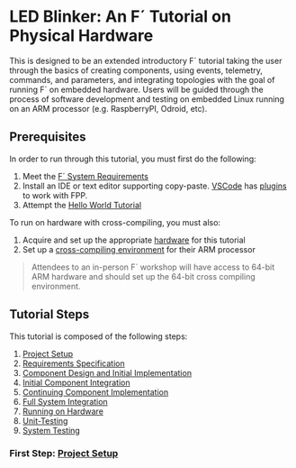 # LED Blinker: An F´ Tutorial on Physical Hardware

This is designed to be an extended introductory F´ tutorial taking the user through the basics of creating components,
using events, telemetry, commands, and parameters, and integrating topologies with the goal of running F´ on embedded
hardware. Users will be guided through the process of software development and testing on embedded Linux running on an
ARM processor (e.g. RaspberryPI, Odroid, etc).

## Prerequisites

In order to run through this tutorial, you must first do the following:

1. Meet the [F´ System Requirements](https://nasa.github.io/fprime/INSTALL.html#requirements)
2. Install an IDE or text editor supporting copy-paste. [VSCode](https://code.visualstudio.com/) has [plugins](https://marketplace.visualstudio.com/items?itemName=unlv-team5.fpptools) to work with FPP.
3. Attempt the [Hello World Tutorial](https://fprime-community.github.io/fprime-tutorial-hello-world/)

To run on hardware with cross-compiling, you must also:
1. Acquire and set up the appropriate [hardware](docs/hardware.md) for this tutorial
2. Set up a [cross-compiling environment](https://github.com/nasa/fprime/blob/devel/docs/Tutorials/CrossCompilationSetup/CrossCompilationSetupTutorial.md) for their ARM processor
> Attendees to an in-person F´ workshop will have access to 64-bit ARM hardware and should set up the 64-bit cross compiling environment.

## Tutorial Steps

This tutorial is composed of the following steps:

1. [Project Setup](docs/project-setup.md)
2. [Requirements Specification](docs/requirements.md)
3. [Component Design and Initial Implementation](docs/component-implementation-1.md)
4. [Initial Component Integration](docs/initial-integration.md)
5. [Continuing Component Implementation](docs/component-implementation-2.md)
6. [Full System Integration](docs/full-integration.md)
7. [Running on Hardware](docs/running-on-hardware.md)
8. [Unit-Testing](docs/unit-testing.md)
9. [System Testing](docs/system-testing.md)

### First Step: [Project Setup](./docs/project-setup.md)
